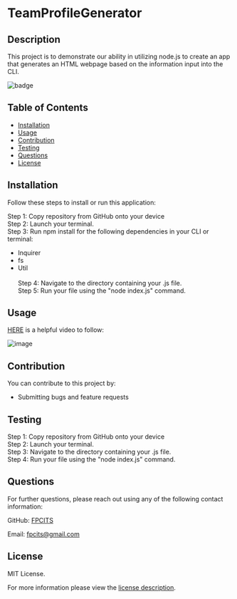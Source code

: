 # TeamProfileGenerator

## Description

This project is to demonstrate our ability in utilizing node.js to create an app that generates an HTML webpage based on the information input into the CLI.

![badge](https://img.shields.io/badge/license-MITLicense-brightorange)


## Table of Contents
  - [Installation](#installation)
  - [Usage](#usage)
  - [Contribution](#contribution)
  - [Testing](#testing)
  - [Questions](#questions)
  - [License](#license)
    
    
## Installation
    
  Follow these steps to install or run this application:

 Step 1: Copy repository from GitHub onto your device <br>
 Step 2: Launch your terminal. <br>
 Step 3: Run npm install for the following dependencies in your CLI or terminal:<br>
- Inquirer<br>
- fs<br>
- Util <br><br>
 Step 4: Navigate to the directory containing your .js file. <br>
 Step 5: Run your file using the "node index.js" command.

      
## Usage

 [HERE]() is a helpful video to follow: 

  
  ![image](./Develop/images/Walkthrough.gif)

      
## Contribution

You can contribute to this project by:
- Submitting bugs and feature requests

      
## Testing

 Step 1: Copy repository from GitHub onto your device <br>
 Step 2: Launch your terminal. <br>
 Step 3: Navigate to the directory containing your .js file. <br>
 Step 4: Run your file using the "node index.js" command.
      
## Questions
      
  For further questions, please reach out using any of the following contact information:
  
  GitHub: [FPCITS](https://github.com/FPCITS)

  Email: [fpcits@gmail.com](mailto:fpcits@gmail.com)
    
## License

      
  MIT License.
      
  For more information please view the [license description](https://choosealicense.com/licenses/mit/).
  
  
